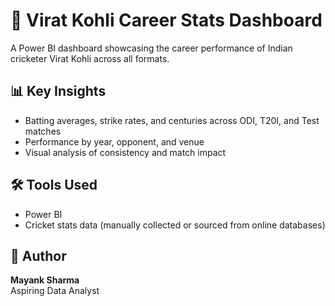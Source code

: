 
# 🏏 Virat Kohli Career Stats Dashboard

A Power BI dashboard showcasing the career performance of Indian cricketer Virat Kohli across all formats.

## 📊 Key Insights

- Batting averages, strike rates, and centuries across ODI, T20I, and Test matches
- Performance by year, opponent, and venue
- Visual analysis of consistency and match impact

## 🛠️ Tools Used

- Power BI
- Cricket stats data (manually collected or sourced from online databases)

## 👤 Author

**Mayank Sharma**  
Aspiring Data Analyst
